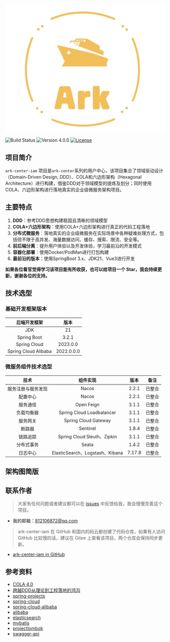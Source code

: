 ![ark](./asserts/logo.jpeg)

![Build Status](https://img.shields.io/badge/build-passing-green.svg)
![Version 4.0.0](https://img.shields.io/badge/version-1.0.0-yellow.svg)
[![License](https://img.shields.io/badge/license-GPL3.0-blue.svg)](https://github.com/newbee-ltd/ark-center-iam/blob/main/LICENSE)

## 项目简介

`ark-center-iam` 项目是`ark-center`系列的用户中心，该项目集合了领域驱动设计（Domain-Driven Design, DDD）、COLA和六边形架构（Hexagonal Architecture）进行构建，借鉴DDD对于领域模型的提炼及划分；同时使用COLA、六边形架构进行落地真实的企业级微服务架构项目。

## 主要特点
1. **DDD**：参考DDD思想构建稳固且清晰的领域模型
2. **COLA+六边形架构**：使用COLA+六边形架构进行真正的代码工程落地
3. **分布式微服务**：落地真实的企业级微服务在实际场景中各种疑难处理方式，包括但不限于高并发、海量数据访问、缓存、搜索、限流、安全等。
4. **前后端分离**：提升用户体验以及开发体验，学习最前沿的开发模式
5. **容器化部署**：使用Docker/PodMan进行打包构建
6. **最前沿的版本**：使用SpringBoot 3.x、JDK21、Vue3进行开发

**如果各位看官觉得学习该项目能有所收获，也可以给项目一个 Star，我会持续更新，谢谢各位的支持。**

[//]: # ()
[//]: # (| 项目名称                 | 仓库地址                                                                                                                                                                        | 备注                                                              |)

[//]: # (|:---------------------|-----------------------------------------------------------------------------------------------------------------------------------------------------------------------------|-----------------------------------------------------------------|)

[//]: # (| newbee-mall          | [newbee-mall in GitHub]&#40;https://github.com/newbee-ltd/newbee-mall&#41;<br>[newbee-mall in Gitee]&#40;https://gitee.com/newbee-ltd/newbee-mall&#41;                                      | 初始版本、Spring Boot、Thymeleaf、MyBatis、MySQL                        |)

[//]: # (| newbee-mall-plus     | [newbee-mall-plus in GitHub]&#40;https://github.com/newbee-ltd/newbee-mall-plus&#41;<br/>[newbee-mall-plus in Gitee]&#40;https://gitee.com/newbee-ltd/newbee-mall-plus&#41;                 | 升级版本、优惠券、秒杀、支付、Spring Boot、Thymeleaf、MyBatis、MySQL、Redis        |)

[//]: # (| ark-center-iam    | [ark-center-iam in GitHub]&#40;https://github.com/newbee-ltd/ark-center-iam&#41;<br/>[ark-center-iam in Gitee]&#40;https://gitee.com/newbee-ltd/ark-center-iam&#41;             | 微服务版本、分布式事务、Spring Cloud Alibaba、Nacos、Sentinel、OpenFeign、Seata |)

[//]: # (| newbee-mall-api      | [newbee-mall-api in GitHub]&#40;https://github.com/newbee-ltd/newbee-mall-api&#41;<br/>[newbee-mall-api in Gitee]&#40;https://gitee.com/newbee-ltd/newbee-mall-api&#41;                     | 前后端分离、Spring Boot、MyBatis、Swagger、MySQL                         |)

[//]: # (| newbee-mall-api-go   | [newbee-mall-api-go in GitHub]&#40;https://github.com/newbee-ltd/newbee-mall-api-go&#41;<br/>[newbee-mall-api-go in Gitee]&#40;https://gitee.com/newbee-ltd/newbee-mall-api-go&#41;         | 前后端分离、Go、Gin、MySQL                                              |)

[//]: # (| newbee-mall-vue-app  | [newbee-mall-vue-app in GitHub]&#40;https://github.com/newbee-ltd/newbee-mall-vue-app&#41;<br/>[newbee-mall-vue-app in Gitee]&#40;https://gitee.com/newbee-ltd/newbee-mall-vue-app&#41;     | 前后端分离、Vue2、Vant                                                 |)

[//]: # (| newbee-mall-vue3-app | [newbee-mall-vue3-app in GitHub]&#40;https://github.com/newbee-ltd/newbee-mall-vue3-app&#41;<br/>[newbee-mall-vue3-app in Gitee]&#40;https://gitee.com/newbee-ltd/newbee-mall-vue3-app&#41; | 前后端分离、Vue3、Vue-Router4、Pinia、Vant4                              |)

[//]: # (| vue3-admin           | [vue3-admin in GitHub]&#40;https://github.com/newbee-ltd/vue3-admin&#41;<br/>[vue3-admin in Gitee]&#40;https://gitee.com/newbee-ltd/vue3-admin&#41;                                         | 前后端分离、Vue3、Element-Plus、Vue-Router4、Vite                        |)

## 技术选型

### 基础开发框架版本

|        后端开发框架        |     版本     |
|:--------------------:|:----------:|
|         JDK          |     21     |
|     Spring Boot      |   3.2.1    |
|     Spring Cloud     |  2023.0.0  |
| Spring Cloud Alibaba | 2022.0.0.0 |

### 微服务组件技术选型

|    技术     |             组件实现              |   版本   | 备注  |
|:---------:|:-----------------------------:|:------:|:---:|
| 服务注册与服务发现 |             Nacos             | 2.2.1  | 已整合 |
|   配置中心    |             Nacos             | 2.2.1  | 已整合 |
|   服务通信    |          Open Feign           | 3.1.1  | 已整合 |
|   负载均衡器   |   Spring Cloud Loadbalancer   | 3.1.1  | 已整合 |
|   服务网关    |     Spring Cloud Gateway      | 3.1.1  | 已整合 |
|    断路器    |           Sentinel            | 1.8.4  | 已整合 |
|   链路追踪    |  Spring Cloud Sleuth、Zipkin   | 3.1.1  | 已整合 |
|   分布式事务   |             Seata             | 1.4.2  | 已整合 |
|   日志中心    | ElasticSearch、Logstash、Kibana | 7.17.8 | 已整合 |


## 架构图简版

## 联系作者

> 大家有任何问题或者建议都可以在 [issues](https://github.com/javisChen/ark-center-iam/issues) 中反馈给我，我会慢慢完善这个项目。

- 我的邮箱：812106872@qq.com

> ark-center-iam 在 GitHub 和国内的码云都创建了代码仓库，如果有人访问 GitHub 比较慢的话，建议在 Gitee
> 上查看该项目，两个仓库会保持同步更新。

- [ark-center-iam in GitHub](https://github.com/javisChen/ark-center-iam/issues)

## 参考资料

- [COLA 4.0](https://blog.csdn.net/significantfrank/article/details/110934799)
- [跨越DDD从理论到工程落地的鸿沟](https://blog.csdn.net/significantfrank/article/details/123267395?spm=1001.2014.3001.5502)
- [spring-projects](https://github.com/spring-projects/spring-boot)
- [spring-cloud](https://github.com/spring-cloud)
- [spring-cloud-alibaba](https://github.com/alibaba/spring-cloud-alibaba)
- [alibaba](https://github.com/alibaba)
- [elasticsearch](https://github.com/elastic/elasticsearch)
- [mybatis](https://github.com/mybatis/mybatis-3)
- [projectlombok](https://github.com/projectlombok/lombok)
- [swagger-api](https://github.com/swagger-api)
